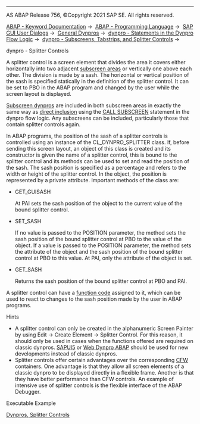   

* * *

AS ABAP Release 756, ©Copyright 2021 SAP SE. All rights reserved.

[ABAP - Keyword Documentation](javascript:call_link\('abenabap.htm'\)) →  [ABAP - Programming Language](javascript:call_link\('abenabap_reference.htm'\)) →  [SAP GUI User Dialogs](javascript:call_link\('abenabap_screens.htm'\)) →  [General Dynpros](javascript:call_link\('abenabap_dynpros.htm'\)) →  [dynpro - Statements in the Dynpro Flow Logic](javascript:call_link\('abenabap_dynpros_dynpro_statements.htm'\)) →  [dynpro - Subscreens, Tabstrips, and Splitter Controls](javascript:call_link\('abendynp_subscreens.htm'\)) → 

dynpro - Splitter Controls

A splitter control is a screen element that divides the area it covers either horizontally into two adjacent [subscreen areas](javascript:call_link\('abensubscreen_arrea_glosry.htm'\) "Glossary Entry") or vertically one above each other. The division is made by a sash. The horizontal or vertical position of the sash is specified statically in the definition of the splitter control. It can be set to PBO in the ABAP program and changed by the user while the screen layout is displayed.

[Subscreen dynpros](javascript:call_link\('abensubscreen_dynpro_glosry.htm'\) "Glossary Entry") are included in both subscreen areas in exactly the same way as [direct inclusion](javascript:call_link\('abendynp_subscreen.htm'\)) using the [CALL SUBSCREEN](javascript:call_link\('dynpcall.htm'\)) statement in the dynpro flow logic. Any subscreens can be included, particularly those that contain splitter controls again.

In ABAP programs, the position of the sash of a splitter controls is controlled using an instance of the CL\_DYNPRO\_SPLITTER class. If, before sending this screen layout, an object of this class is created and its constructor is given the name of a splitter control, this is bound to the splitter control and its methods can be used to set and read the position of the sash. The sash position is specified as a percentage and refers to the width or height of the splitter control. In the object, the position is represented by a private attribute. Important methods of the class are:

-   GET\_GUISASH
    
    At PAI sets the sash position of the object to the current value of the bound splitter control.
    
-   SET\_SASH
    
    If no value is passed to the POSITION parameter, the method sets the sash position of the bound splitter control at PBO to the value of the object. If a value is passed to the POSITION parameter, the method sets the attribute of the object and the sash position of the bound splitter control at PBO to this value. At PAI, only the attribute of the object is set.
    
-   GET\_SASH
    
    Returns the sash position of the bound splitter control at PBO and PAI.
    

A splitter control can have a [function code](javascript:call_link\('abenfunction_code_glosry.htm'\) "Glossary Entry") assigned to it, which can be used to react to changes to the sash position made by the user in ABAP programs.

Hints

-   A splitter control can only be created in the alphanumeric Screen Painter by using Edit → Create Element → Splitter Control. For this reason, it should only be used in cases when the functions offered are required on classic dynpros. [SAPUI5](javascript:call_link\('abensapui5_glosry.htm'\) "Glossary Entry") or [Web Dynpro ABAP](javascript:call_link\('abenweb_dynpro_glosry.htm'\) "Glossary Entry") should be used for new developments instead of classic dynpros.
-   Splitter controls offer certain advantages over the corresponding [CFW](javascript:call_link\('abencfw_glosry.htm'\) "Glossary Entry") containers. One advantage is that they allow all screen elements of a classic dynpro to be displayed directly in a flexible frame. Another is that they have better performance than CFW controls. An example of intensive use of splitter controls is the flexible interface of the ABAP Debugger.

Executable Example

[Dynpros, Splitter Controls](javascript:call_link\('abendynpro_splitter_control_abexa.htm'\))